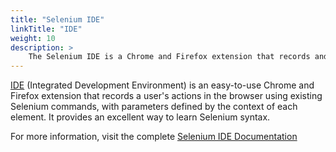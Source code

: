 ```yaml
---
title: "Selenium IDE"
linkTitle: "IDE"
weight: 10
description: >
    The Selenium IDE is a Chrome and Firefox extension that records and plays back a user's actions.
---
```


[IDE](//selenium.dev/selenium-ide) (Integrated Development Environment)
is an easy-to-use Chrome and Firefox extension that records a user's
actions in the browser using existing Selenium commands, 
with parameters defined by the context of each element. 
It provides an excellent way to learn Selenium syntax.

For more information, visit the complete
[Selenium IDE Documentation](https://www.selenium.dev/selenium-ide/docs/en/introduction/getting-started)
